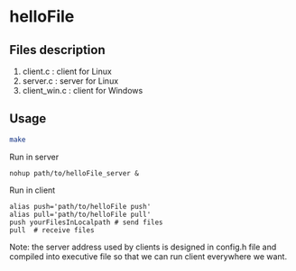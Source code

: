 # helloFile
## 
## Files description
1. client.c : client for Linux
2. server.c : server for Linux
3. client_win.c : client for Windows

## Usage
```bash
make
```

Run in server
```
nohup path/to/helloFile_server &
```

Run in client
```
alias push='path/to/helloFile push'
alias pull='path/to/helloFile pull'
push yourFilesInLocalpath # send files
pull  # receive files
```

Note: the server address used by clients is designed in config.h file and compiled into executive file so that we can run client everywhere we want.
